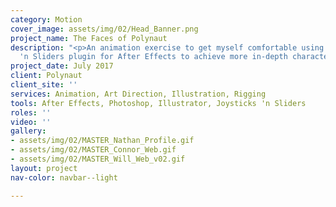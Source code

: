```yaml
---
category: Motion
cover_image: assets/img/02/Head_Banner.png
project_name: The Faces of Polynaut
description: "<p>An animation exercise to get myself comfortable using the Joysticks
  'n Sliders plugin for After Effects to achieve more in-depth character animation.</p>"
project_date: July 2017
client: Polynaut
client_site: ''
services: Animation, Art Direction, Illustration, Rigging
tools: After Effects, Photoshop, Illustrator, Joysticks 'n Sliders
roles: ''
video: ''
gallery:
- assets/img/02/MASTER_Nathan_Profile.gif
- assets/img/02/MASTER_Connor_Web.gif
- assets/img/02/MASTER_Will_Web_v02.gif
layout: project
nav-color: navbar--light

---
```

